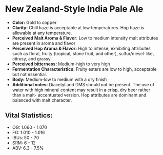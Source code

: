 # New Zealand-Style India Pale Ale

- **Color:** Gold to copper
- **Clarity:** Chill haze is acceptable at low temperatures. Hop haze is allowable at any temperature.
- **Perceived Malt Aroma & Flavor:** Low to medium intensity malt attributes are present in aroma and flavor
- **Perceived Hop Aroma & Flavor:** High to intense, exhibiting attributes such as floral, fruity (tropical, stone fruit, and other), sulfur/diesel-like, citrusy, and grassy
- **Perceived bitterness:** Medium-high to very high
- **Fermentation Characteristics:** Fruity esters are low to high, acceptable but not essential.
- **Body:** Medium-low to medium with a dry finish
- **Additional notes:** Diacetyl and DMS should not be present. The use of water with high mineral content may result in a crisp, dry beer rather than a malt- accentuated version. Hop attributes are dominant and balanced with malt character.

## Vital Statistics:

- OG: 1.060 - 1.070
- FG: 1.010 - 1.016
- IBUs: 50 - 70
- SRM: 6 - 12
- ABV: 6.3 - 7.5%
